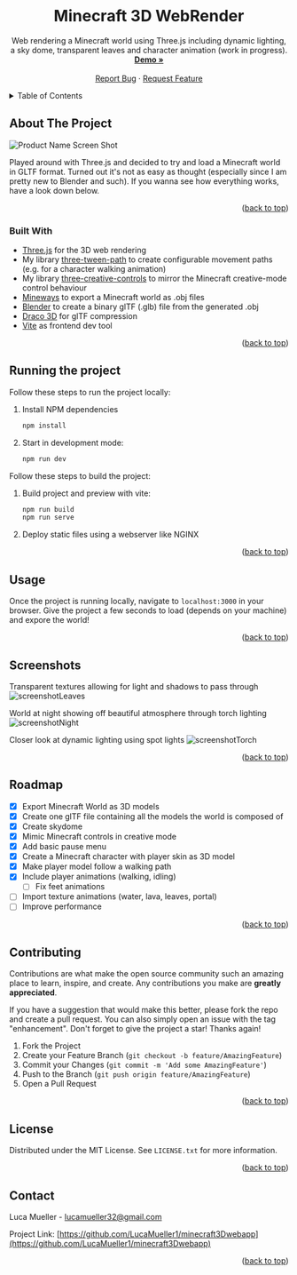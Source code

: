 <div id="top"></div>
<!--
*** Thanks for checking out the Best-README-Template. If you have a suggestion
*** that would make this better, please fork the repo and create a pull request
*** or simply open an issue with the tag "enhancement".
*** Don't forget to give the project a star!
*** Thanks again! Now go create something AMAZING! :D
-->



<!-- PROJECT SHIELDS -->
<!--
*** I'm using markdown "reference style" links for readability.
*** Reference links are enclosed in brackets [ ] instead of parentheses ( ).
*** See the bottom of this document for the declaration of the reference variables
*** for contributors-url, forks-url, etc. This is an optional, concise syntax you may use.
*** https://www.markdownguide.org/basic-syntax/#reference-style-links
-->

<!-- [![Contributors][contributors-shield]][contributors-url]
[![Forks][forks-shield]][forks-url]
[![Stargazers][stars-shield]][stars-url]
[![Issues][issues-shield]][issues-url]
[![MIT License][license-shield]][license-url]
[![LinkedIn][linkedin-shield]][linkedin-url] -->



<!-- PROJECT LOGO -->
<br />
<div align="center">
  <!-- <a href="https://github.com/LucaMueller1/minecraft3Dwebapp">
    <img src="images/logo.png" alt="Logo" width="80" height="80">
  </a> -->

<h1 align="center">Minecraft 3D WebRender</h2>

  <p align="center">
    Web rendering a Minecraft world using Three.js including dynamic lighting, a sky dome, transparent leaves and character animation (work in progress).
    <br />
    <a href="https://lucamueller.me/minecraft-web"><strong>Demo »</strong></a>
    <br />
    <br />
    <a href="https://github.com/LucaMueller1/minecraft3Dwebapp/issues">Report Bug</a>
    ·
    <a href="https://github.com/LucaMueller1/minecraft3Dwebapp/issues">Request Feature</a>
  </p>
</div>



<!-- TABLE OF CONTENTS -->
<details>
  <summary>Table of Contents</summary>
  <ol>
    <li>
      <a href="#about-the-project">About The Project</a>
      <ul>
        <li><a href="#built-with">Built With</a></li>
      </ul>
    </li>
    <li><a href="#running-the-project">Running the project</a>
    <li><a href="#usage">Usage</a></li>
    <li><a href="#roadmap">Roadmap</a></li>
    <li><a href="#contributing">Contributing</a></li>
    <li><a href="#license">License</a></li>
    <li><a href="#contact">Contact</a></li>
  </ol>
</details>



<!-- ABOUT THE PROJECT -->
## About The Project

![![Product Name Screen Shot][product-screenshot]](https://user-images.githubusercontent.com/64702286/148650571-bd49de17-d61b-43d1-90b9-cb7c0bcb27a5.png)

Played around with Three.js and decided to try and load a Minecraft world in GLTF format. Turned out it's not as easy as thought (especially since I am pretty new to Blender and such). If you wanna see how everything works, have a look down below.

<p align="right">(<a href="#top">back to top</a>)</p>



### Built With

* [Three.js](https://threejs.org) for the 3D web rendering
* My library [three-tween-path](https://www.npmjs.com/package/three-tween-path) to create configurable movement paths (e.g. for a character walking animation)
* My library [three-creative-controls](https://www.npmjs.com/package/three-creative-controls) to mirror the Minecraft creative-mode control behaviour
* [Mineways](https://www.realtimerendering.com/erich/minecraft/public/mineways/) to export a Minecraft world as .obj files
* [Blender](https://www.blender.org) to create a binary glTF (.glb) file from the generated .obj
* [Draco 3D](https://google.github.io/draco/) for glTF compression
* [Vite](https://vitejs.dev) as frontend dev tool

<p align="right">(<a href="#top">back to top</a>)</p>



<!-- GETTING STARTED -->
## Running the project

Follow these steps to run the project locally:

1. Install NPM dependencies
   ```sh
   npm install
   ```
2. Start in development mode:
   ```sh
   npm run dev
   ```
Follow these steps to build the project:
1. Build project and preview with vite:
   ```sh
   npm run build
   npm run serve
   ```
2. Deploy static files using a webserver like NGINX

<p align="right">(<a href="#top">back to top</a>)</p>



<!-- USAGE EXAMPLES -->
## Usage

Once the project is running locally, navigate to `localhost:3000` in your browser. Give the project a few seconds to load (depends on your machine) and expore the world!

<p align="right">(<a href="#top">back to top</a>)</p>

## Screenshots


Transparent textures allowing for light and shadows to pass through
![screenshotLeaves](https://user-images.githubusercontent.com/64702286/148650573-2c030ea5-98d8-4dce-a5d0-8d2ffade0cd4.png)

World at night showing off beautiful atmosphere through torch lighting
![screenshotNight](https://user-images.githubusercontent.com/64702286/148650574-8220e425-482b-4118-ad1c-f7080cbd471a.png)

Closer look at dynamic lighting using spot lights
![screenshotTorch](https://user-images.githubusercontent.com/64702286/148650576-756767af-6ee1-4315-abe8-bdb92a2c6be4.png)

<p align="right">(<a href="#top">back to top</a>)</p>

<!-- ROADMAP -->
## Roadmap

- [x] Export Minecraft World as 3D models
- [x] Create one glTF file containing all the models the world is composed of
- [x] Create skydome
- [x] Mimic Minecraft controls in creative mode
- [x] Add basic pause menu
- [x] Create a Minecraft character with player skin as 3D model
- [x] Make player model follow a walking path
- [x] Include player animations (walking, idling)
  - [ ] Fix feet animations
- [ ] Import texture animations (water, lava, leaves, portal)
- [ ] Improve performance

<!-- See the [open issues](https://github.com/LucaMueller1/minecraft3Dwebapp/issues) for a full list of proposed features (and known issues). -->

<p align="right">(<a href="#top">back to top</a>)</p>



<!-- CONTRIBUTING -->
## Contributing

Contributions are what make the open source community such an amazing place to learn, inspire, and create. Any contributions you make are **greatly appreciated**.

If you have a suggestion that would make this better, please fork the repo and create a pull request. You can also simply open an issue with the tag "enhancement".
Don't forget to give the project a star! Thanks again!

1. Fork the Project
2. Create your Feature Branch (`git checkout -b feature/AmazingFeature`)
3. Commit your Changes (`git commit -m 'Add some AmazingFeature'`)
4. Push to the Branch (`git push origin feature/AmazingFeature`)
5. Open a Pull Request

<p align="right">(<a href="#top">back to top</a>)</p>



<!-- LICENSE -->
## License

Distributed under the MIT License. See `LICENSE.txt` for more information.

<p align="right">(<a href="#top">back to top</a>)</p>



<!-- CONTACT -->
## Contact

Luca Mueller - lucamueller32@gmail.com

Project Link: [https://github.com/LucaMueller1/minecraft3Dwebapp](https://github.com/LucaMueller1/minecraft3Dwebapp)

<p align="right">(<a href="#top">back to top</a>)</p>



<!-- ACKNOWLEDGMENTS
## Acknowledgments

* []()
* []()
* []()

<p align="right">(<a href="#top">back to top</a>)</p> -->



<!-- MARKDOWN LINKS & IMAGES -->
<!-- https://www.markdownguide.org/basic-syntax/#reference-style-links -->
[contributors-shield]: https://img.shields.io/github/contributors/LucaMueller1/minecraft3Dwebapp.svg?style=for-the-badge
[contributors-url]: https://github.com/LucaMueller1/minecraft3Dwebapp/graphs/contributors
[forks-shield]: https://img.shields.io/github/forks/LucaMueller1/minecraft3Dwebapp.svg?style=for-the-badge
[forks-url]: https://github.com/LucaMueller1/minecraft3Dwebapp/network/members
[stars-shield]: https://img.shields.io/github/stars/LucaMueller1/minecraft3Dwebapp.svg?style=for-the-badge
[stars-url]: https://github.com/LucaMueller1/minecraft3Dwebapp/stargazers
[issues-shield]: https://img.shields.io/github/issues/LucaMueller1/minecraft3Dwebapp.svg?style=for-the-badge
[issues-url]: https://github.com/LucaMueller1/minecraft3Dwebapp/issues
[license-shield]: https://img.shields.io/github/license/LucaMueller1/minecraft3Dwebapp.svg?style=for-the-badge
[license-url]: https://github.com/LucaMueller1/minecraft3Dwebapp/blob/master/LICENSE.txt
[linkedin-shield]: https://img.shields.io/badge/-LinkedIn-black.svg?style=for-the-badge&logo=linkedin&colorB=555
[linkedin-url]: https://linkedin.com/in/lucamueller1
[product-screenshot]: images/screenshot.png